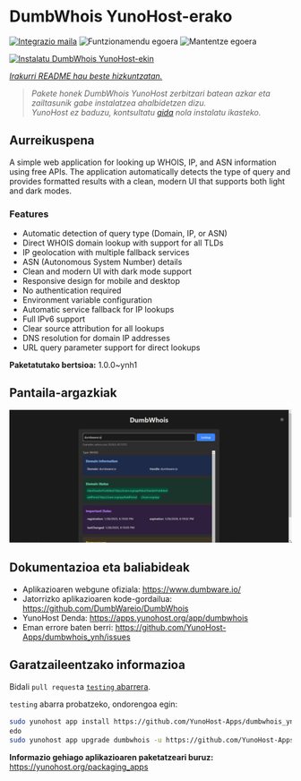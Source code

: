 <!--
Ohart ongi: README hau automatikoki sortu da <https://github.com/YunoHost/apps/tree/master/tools/readme_generator>ri esker
EZ editatu eskuz.
-->

# DumbWhois YunoHost-erako

[![Integrazio maila](https://apps.yunohost.org/badge/integration/dumbwhois)](https://ci-apps.yunohost.org/ci/apps/dumbwhois/)
![Funtzionamendu egoera](https://apps.yunohost.org/badge/state/dumbwhois)
![Mantentze egoera](https://apps.yunohost.org/badge/maintained/dumbwhois)

[![Instalatu DumbWhois YunoHost-ekin](https://install-app.yunohost.org/install-with-yunohost.svg)](https://install-app.yunohost.org/?app=dumbwhois)

*[Irakurri README hau beste hizkuntzatan.](./ALL_README.md)*

> *Pakete honek DumbWhois YunoHost zerbitzari batean azkar eta zailtasunik gabe instalatzea ahalbidetzen dizu.*  
> *YunoHost ez baduzu, kontsultatu [gida](https://yunohost.org/install) nola instalatu ikasteko.*

## Aurreikuspena

A simple web application for looking up WHOIS, IP, and ASN information using free APIs. The application automatically detects the type of query and provides formatted results with a clean, modern UI that supports both light and dark modes.

### Features

- Automatic detection of query type (Domain, IP, or ASN)
- Direct WHOIS domain lookup with support for all TLDs
- IP geolocation with multiple fallback services
- ASN (Autonomous System Number) details
- Clean and modern UI with dark mode support
- Responsive design for mobile and desktop
- No authentication required
- Environment variable configuration
- Automatic service fallback for IP lookups
- Full IPv6 support
- Clear source attribution for all lookups
- DNS resolution for domain IP addresses
- URL query parameter support for direct lookups


**Paketatutako bertsioa:** 1.0.0~ynh1

## Pantaila-argazkiak

![DumbWhois(r)en pantaila-argazkia](./doc/screenshots/screenshot.png)

## Dokumentazioa eta baliabideak

- Aplikazioaren webgune ofiziala: <https://www.dumbware.io/>
- Jatorrizko aplikazioaren kode-gordailua: <https://github.com/DumbWareio/DumbWhois>
- YunoHost Denda: <https://apps.yunohost.org/app/dumbwhois>
- Eman errore baten berri: <https://github.com/YunoHost-Apps/dumbwhois_ynh/issues>

## Garatzaileentzako informazioa

Bidali `pull request`a [`testing` abarrera](https://github.com/YunoHost-Apps/dumbwhois_ynh/tree/testing).

`testing` abarra probatzeko, ondorengoa egin:

```bash
sudo yunohost app install https://github.com/YunoHost-Apps/dumbwhois_ynh/tree/testing --debug
edo
sudo yunohost app upgrade dumbwhois -u https://github.com/YunoHost-Apps/dumbwhois_ynh/tree/testing --debug
```

**Informazio gehiago aplikazioaren paketatzeari buruz:** <https://yunohost.org/packaging_apps>
